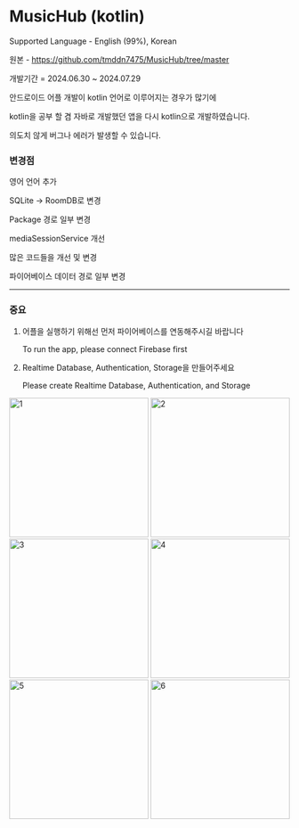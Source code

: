 # MusicHub (kotlin)

Supported Language - English (99%), Korean

원본 - https://github.com/tmddn7475/MusicHub/tree/master

개발기간 = 2024.06.30 ~ 2024.07.29

안드로이드 어플 개발이 kotlin 언어로 이루어지는 경우가 많기에 

kotlin을 공부 할 겸 자바로 개발했던 앱을 다시 kotlin으로 개발하였습니다. 

의도치 않게 버그나 에러가 발생할 수 있습니다.

### 변경점

영어 언어 추가

SQLite -> RoomDB로 변경

Package 경로 일부 변경

mediaSessionService 개선

많은 코드들을 개선 및 변경

파이어베이스 데이터 경로 일부 변경

***********************************
### 중요

1. 어플을 실행하기 위해선 먼저 파이어베이스를 연동해주시길 바랍니다

   To run the app, please connect Firebase first
   
3. Realtime Database, Authentication, Storage을 만들어주세요

   Please create Realtime Database, Authentication, and Storage
   
<img width="250" alt="1" src="https://github.com/user-attachments/assets/dde87610-c257-439c-8817-16a6852de2f4">
<img width="250" alt="2" src="https://github.com/user-attachments/assets/20406ed2-65fb-483d-970a-d0166c429d32">
<img width="250" alt="3" src="https://github.com/user-attachments/assets/4d2a9253-5525-4de2-8463-161ad125a1f7">
<img width="250" alt="4" src="https://github.com/user-attachments/assets/c5456356-f5b8-4be5-9aa9-8ab2f8090731">
<img width="250" alt="5" src="https://github.com/user-attachments/assets/af2f9842-5ffa-41d6-a021-7e9c4359a4a0">
<img width="250" alt="6" src="https://github.com/user-attachments/assets/a65a46db-af06-4efa-a578-a44ba045d474">

